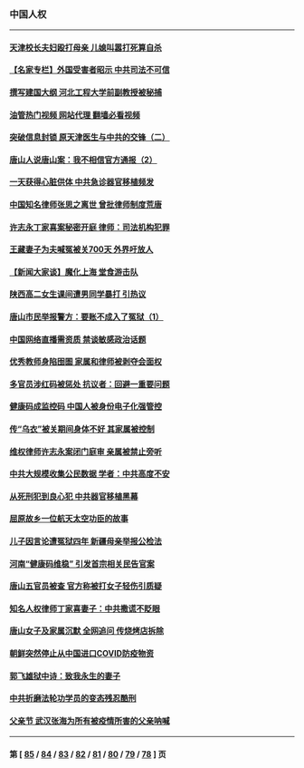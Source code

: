 ### 中国人权
---
#### [天津校长夫妇殴打母亲 儿媳叫嚣打死算自杀](../../pages/ncid278/n13767387.md?06271245) 
#### [【名家专栏】外国受害者昭示 中共司法不可信](../../pages/ncid278/n13767326.md?06271245) 
#### [撰写建国大纲 河北工程大学前副教授被秘捕](../../pages/ncid278/n13767811.md?06271245) 
#### [油管热门视频 网站代理 翻墙必看视频](http://209.222.30.114:81/youtube.html?06271245)
#### [突破信息封锁 原天津医生与中共的交锋（二）](../../pages/ncid278/n13767437.md?06271245) 
#### [唐山人说唐山案：我不相信官方通报（2）](../../pages/ncid278/n13766155.md?06271245) 
#### [一天获得心脏供体 中共急诊器官移植频发](../../pages/ncid278/n13764689.md?06271245) 
#### [中国知名律师张思之离世 曾批律师制度荒唐](../../pages/ncid278/n13767199.md?06271245) 
#### [许志永丁家喜案秘密开庭 律师：司法机构犯罪](../../pages/ncid278/n13766929.md?06271245) 
#### [王藏妻子为夫喊冤被关700天 外界吁放人](../../pages/ncid278/n13766806.md?06271245) 
#### [【新闻大家谈】魔化上海 堂食游击队](../../pages/ncid278/n13766703.md?06271245) 
#### [陕西高二女生课间遭男同学暴打 引热议](../../pages/ncid278/n13766529.md?06271245) 
#### [唐山市民举报警方：要账不成入了冤狱（1）](../../pages/ncid278/n13766150.md?06271245) 
#### [中国网络直播需资质 禁谈敏感政治话题](../../pages/ncid278/n13766108.md?06271245) 
#### [优秀教师身陷囹圄 家属和律师被剥夺会面权](../../pages/ncid278/n13765832.md?06271245) 
#### [多官员涉红码被惩处 抗议者：回避一重要问题](../../pages/ncid278/n13766067.md?06271245) 
#### [健康码成监控码 中国人被身份电子化强管控](../../pages/ncid278/n13766021.md?06271245) 
#### [传“乌衣”被关期间身体不好 其家属被控制](../../pages/ncid278/n13765751.md?06271245) 
#### [维权律师许志永案闭门庭审 亲属被禁止旁听](../../pages/ncid278/n13765753.md?06271245) 
#### [中共大规模收集公民数据 学者：中共高度不安](../../pages/ncid278/n13765391.md?06271245) 
#### [从死刑犯到良心犯 中共器官移植黑幕](../../pages/ncid278/n13764669.md?06271245) 
#### [屈原故乡一位航天太空功臣的故事](../../pages/ncid278/n13764742.md?06271245) 
#### [儿子因言论遭冤狱四年 新疆母亲举报公检法](../../pages/ncid278/n13764718.md?06271245) 
#### [河南“健康码维稳” 引发首宗相关民告官案](../../pages/ncid278/n13764002.md?06271245) 
#### [唐山五官员被查 官方称被打女子轻伤引质疑](../../pages/ncid278/n13763907.md?06271245) 
#### [知名人权律师丁家喜妻子：中共撒谎不眨眼](../../pages/ncid278/n13763758.md?06271245) 
#### [唐山女子及家属沉默 全网追问 传烧烤店拆除](../../pages/ncid278/n13763578.md?06271245) 
#### [朝鲜突然停止从中国进口COVID防疫物资](../../pages/ncid278/n13763465.md?06271245) 
#### [郭飞雄狱中诗：致我永生的妻子](../../pages/ncid278/n13763350.md?06271245) 
#### [中共折磨法轮功学员的变态残忍酷刑](../../pages/ncid278/n13762772.md?06271245) 
#### [父亲节 武汉张海为所有被疫情所害的父亲呐喊](../../pages/ncid278/n13762770.md?06271245) 

---
#### 第 [ [85](./85.md?06271245) / [84](./84.md?06271245) / [83](./83.md?06271245) / [82](./82.md?06271245) / [81](./81.md?06271245) / [80](./80.md?06271245) / [79](./79.md?06271245) / [78](./78.md?06271245) ] 页
